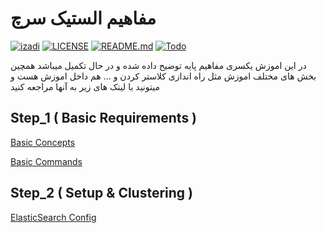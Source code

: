 # مفاهیم الستیک سرچ

[![izadi](https://img.shields.io/badge/m.izadi-See%20Project-orange)](https://github.com/m-izadi)
[![LICENSE](https://img.shields.io/badge/LICENSE-GPL--3.0-green)](https://github.com/m-izadi/Bank_Mellat/blob/Dev/LICENSE)
[![README.md](https://img.shields.io/badge/README-See%20Here-orange)](https://github.com/m-izadi/Bank_Mellat/blob/Dev/README.md)
[![Todo](https://img.shields.io/badge/Todo-See%20Here-success)](https://github.com/m-izadi/Bank_Mellat/blob/Dev/TODO.md)

در این اموزش یکسری مفاهیم پایه توضیح داده شده و در حال تکمیل میباشد
همچین بخش های مختلف اموزش مثل راه اندازی کلاستر کردن و ... هم داخل اموزش هست و میتونید با لینک های زیر به آنها مراجعه کنید

Step_1 ( Basic Requirements )
----------------------------------------------------------

[Basic Concepts](BasicConcepts.md)

[Basic Commands](BasicCommands.md)


Step_2 ( Setup & Clustering )
-----------------------------

[ElasticSearch Config](README.md)
